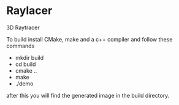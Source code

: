 # Raylacer
3D Raytracer

To build install CMake, make and a c++ compiler
and follow these commands

- mkdir build
- cd build
- cmake ..
- make
- ./demo

after this you will find the generated image in the build directory.
